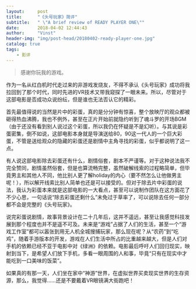 ```yaml
---
layout:     post
title:      "《头号玩家》简评"
subtitle:   " \"A brief review of READY PLAYER ONE\""
date:       2018-04-02 12:44:43
author:     "Vinst"
header-img: "img/post-head/20180402-ready-player-one.jpg"
catalog: true
tags:
    - 影评
---
```


>感谢你玩我的游戏。

作为一名从红白机时代走过来的非游戏发烧友，不得不承认《头号玩家》成功将我拉回到了那个时代，同时先进的VR技术又带我窥探了一眼未来。所以，尽管对于这部电影是否成功众说纷纭，但是谁也无法否认它的精彩。

首先最值得说的当然是片中的彩蛋，真的是分分钟有惊喜，整个放映厅的观众都被砸得热血沸腾，我也不例外，甚至在正片开始前就隐约听到了魂斗罗的开场BGM（由于还没有看到别人说过这个彩蛋，所以我仍在怀疑是不是幻听）。与其说是彩蛋密集，倒不如说，这部电影本身就是导演送给80，90这一代人的一个巨大彩蛋，不管是送给观众的隐藏的彩蛋还是剧情中主角寻找的彩蛋，似乎都说明了这一点。

有人说这部电影除去彩蛋还有什么，剧情俗套，剧本不严谨等。对于这种说法我不完全赞同，剧情虽然俗套，但是也算流畅完整，虽然破解线索的过程略简单，但毕竟男主和其他人不同，他比别人更了解holiday的内心（要不然怎么让他做男主呢！），所以解开线索比别人简单也还是可以接受的。但对于除去片中彩蛋的说法，我认为彩蛋本来就是这部电影的一大看点，甚至可以说制作团队在这方面花了不少心思，一句话说“除去彩蛋还剩什么”未免过于草率了，可以说除去任何一部分都不会是完整的《头号玩家》。

说完彩蛋说剧情，故事背景设计在二十几年后，这并不遥远，甚至让我感觉科技发展到那个程度也并不是遥不可及。未来是“游戏”占据了人们的生活，甚至一个“游戏工作室”都可以嚣张到用无人机全城搜捕玩家，那么现在呢？从“农药”到“吃鸡”，随着手游版本的开发，游戏在人们生活中所占的比重越来越大，但是人们对手机的依赖已经不亚于电影中对《绿洲》的依赖。电影最后呼吁人们回归现实，映射到当下，是希望人们放下手机，多看一眼周围的人和事，毕竟“只有在现实中才能吃到一口美味的饭菜”。

如果真的有那一天，人们坐在家中“神游”世界，在虚拟世界买卖现实世界的生存资源，那么，我觉得……还是不要戴着VR眼镜满大街跑吧！

